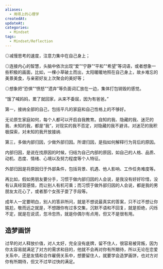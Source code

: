 ```yaml
---
aliases:
  - 用得上的心理学
createdAt: 
updateAt: 
categories:
  - Mindset
tags:
  - Mindset/Reflection
---
```


◎减慢思考的速度，注意力集中在自己身上；

◎连接内心的智慧，头脑中依次出现“爱”“宁静”“平和”“希望”等词语，或者想象一些积极的画面，比如，一棵小草破土而出，太阳暖暖地照在自己身上，故乡难忘的美景美食，与亲密好友上次聚会的美好等；

◎想象把“恐惧”“愤怒”“遗弃”等负面词汇放在一边，集体打包销毁的感觉。


“饿了喊妈妈，累了就回家，从来不委屈，因为有爸爸。”

第一，接纳全部的自己，包括平凡的家庭和自己性格上的不够好。

无论原生家庭如何，每个人都可以开启自我教育。自知的我、隐藏的我、迷茫的我、未知的我，都是“我”，对现实的我不否定，对隐藏的我不避讳，对迷茫的我积极探索，对未知的我开放接纳.


第三，多做内部归因，少做外部归因。所谓归因，是指如何解释行为背后的原因。

内部归因，是说在找原因的时候，归结为自己内部的原因，如自己的人格、品质、动机、态度、情绪、心境以及努力程度等个人特征。

外部归因是将原因归于外部条件，包括背景、机遇、他人影响、工作任务难度等。

再比如，假如男朋友要分手，习惯于做内部归因的人会说，是我没有好好珍惜，没有认真经营感情，而让别人有机可乘；而习惯于做外部归因的人会说，都是我的男朋友太花心了，或者那个女孩子耍了手段等。


成年人一定要明白，别人的答非所问，就是不想说最真实的答案，只不过不想让你尴尬，敬而远之就是，不想跟你有过多交集，沉默不语和不回复，就是拒绝，闪烁不定，就是在说谎，忽冷忽热，就是你偶尔有点用，但又不是很有用。

## 造梦画饼

过早的对人释放价值，对人太好，完全没有底牌，留不住人，很容易被背叛，因为你太容易就满足了对方的需求和目的，他就不会再对你有所期待，所以无论在恋爱关系中，还是友情和合作雇佣关系中，想要留住人，就要学会造梦画饼，也对方对你有所期待，但又不过早过快的满足。

